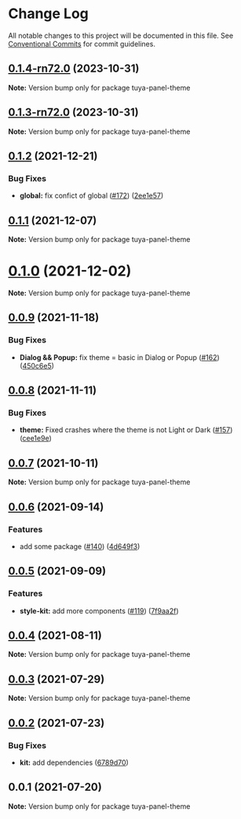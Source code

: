 # Change Log

All notable changes to this project will be documented in this file.
See [Conventional Commits](https://conventionalcommits.org) for commit guidelines.

## [0.1.4-rn72.0](https://github.com/tuya/tuya-panel-kit/compare/tuya-panel-theme@0.1.3-rn72.0...tuya-panel-theme@0.1.4-rn72.0) (2023-10-31)

**Note:** Version bump only for package tuya-panel-theme





## [0.1.3-rn72.0](https://github.com/tuya/tuya-panel-kit/compare/tuya-panel-theme@0.1.2...tuya-panel-theme@0.1.3-rn72.0) (2023-10-31)

**Note:** Version bump only for package tuya-panel-theme





## [0.1.2](https://github.com/tuya/tuya-panel-kit/compare/tuya-panel-theme@0.1.1...tuya-panel-theme@0.1.2) (2021-12-21)


### Bug Fixes

* **global:** fix confict of global ([#172](https://github.com/tuya/tuya-panel-kit/issues/172)) ([2ee1e57](https://github.com/tuya/tuya-panel-kit/commit/2ee1e575f892dcca36d401e6bf7edf73467ee075))





## [0.1.1](https://github.com/tuya/tuya-panel-kit/compare/tuya-panel-theme@0.0.9...tuya-panel-theme@0.1.1) (2021-12-07)

**Note:** Version bump only for package tuya-panel-theme





# [0.1.0](https://github.com/tuya/tuya-panel-kit/compare/tuya-panel-theme@0.0.9...tuya-panel-theme@0.1.0) (2021-12-02)

**Note:** Version bump only for package tuya-panel-theme





## [0.0.9](https://github.com/tuya/tuya-panel-kit/compare/tuya-panel-theme@0.0.8...tuya-panel-theme@0.0.9) (2021-11-18)


### Bug Fixes

* **Dialog && Popup:** fix theme = basic in Dialog or Popup ([#162](https://github.com/tuya/tuya-panel-kit/issues/162)) ([450c6e5](https://github.com/tuya/tuya-panel-kit/commit/450c6e590f315b310effc3b3c5c8358d02eefec9))





## [0.0.8](https://github.com/tuya/tuya-panel-kit/compare/tuya-panel-theme@0.0.7...tuya-panel-theme@0.0.8) (2021-11-11)


### Bug Fixes

* **theme:** Fixed crashes where the theme is not Light or Dark ([#157](https://github.com/tuya/tuya-panel-kit/issues/157)) ([cee1e9e](https://github.com/tuya/tuya-panel-kit/commit/cee1e9e7462698a285cdea1794818ae6d35a56fd))





## [0.0.7](https://github.com/tuya/tuya-panel-kit/compare/tuya-panel-theme@0.0.6...tuya-panel-theme@0.0.7) (2021-10-11)

**Note:** Version bump only for package tuya-panel-theme





## [0.0.6](https://github.com/tuya/tuya-panel-kit/compare/tuya-panel-theme@0.0.5...tuya-panel-theme@0.0.6) (2021-09-14)


### Features

* add some package ([#140](https://github.com/tuya/tuya-panel-kit/issues/140)) ([4d649f3](https://github.com/tuya/tuya-panel-kit/commit/4d649f3020ac96bc9aa16c0d27f925b13244317c))





## [0.0.5](https://github.com/tuya/tuya-panel-kit/compare/tuya-panel-theme@0.0.4...tuya-panel-theme@0.0.5) (2021-09-09)


### Features

* **style-kit:** add more components ([#119](https://github.com/tuya/tuya-panel-kit/issues/119)) ([7f9aa2f](https://github.com/tuya/tuya-panel-kit/commit/7f9aa2fecf01c73760eeb88fcc09703ccef3afca))





## [0.0.4](https://github.com/tuya/tuya-panel-kit/compare/tuya-panel-theme@0.0.3...tuya-panel-theme@0.0.4) (2021-08-11)

**Note:** Version bump only for package tuya-panel-theme





## [0.0.3](https://github.com/tuya/tuya-panel-kit/compare/tuya-panel-theme@0.0.2...tuya-panel-theme@0.0.3) (2021-07-29)

**Note:** Version bump only for package tuya-panel-theme





## [0.0.2](https://github.com/tuya/tuya-panel-kit/compare/tuya-panel-theme@0.0.1...tuya-panel-theme@0.0.2) (2021-07-23)


### Bug Fixes

* **kit:** add dependencies ([6789d70](https://github.com/tuya/tuya-panel-kit/commit/6789d700a8de2cc0b4161cf9ca498842cefded4a))





## 0.0.1 (2021-07-20)

**Note:** Version bump only for package tuya-panel-theme
